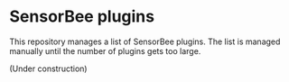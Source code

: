 # SensorBee plugins

This repository manages a list of SensorBee plugins.
The list is managed manually until the number of plugins gets too large.

(Under construction)
